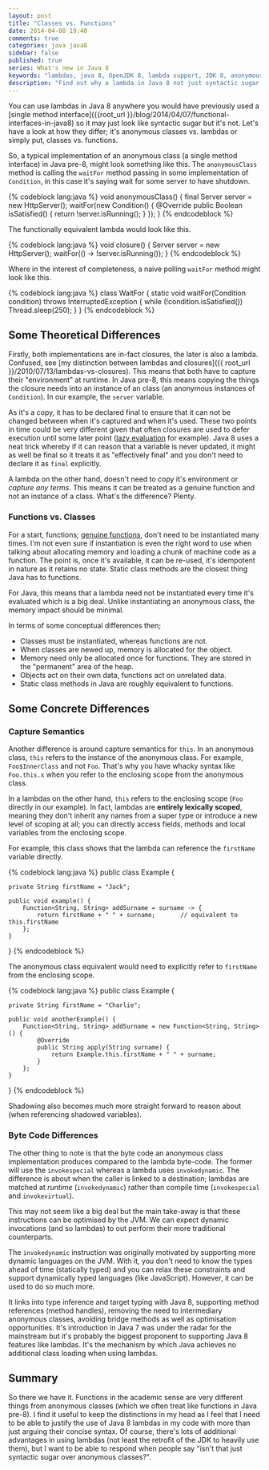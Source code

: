 ```yaml
---
layout: post
title: "Classes vs. Functions"
date: 2014-04-08 19:40
comments: true
categories: java java8
sidebar: false
published: true
series: What's new in Java 8
keywords: "lambdas, java 8, OpenJDK 8, lambda support, JDK 8, anonymous classes, class vs lambda"
description: "Find out why a lambda in Java 8 not just syntactic sugar over the usual anonymous class implementation. It's all about lambdas vs. anonymous class or functions vs. classes."
---
```


You can use lambdas in Java 8 anywhere you would have previously used a [single method interface]({{root_url }}/blog/2014/04/07/functional-interfaces-in-java8) so it may just look like syntactic sugar but it's not. Let's have a look at how they differ; it's anonymous classes vs. lambdas or simply put, classes vs. functions.

<!-- more -->

So, a typical implementation of an anonymous class (a single method interface) in Java pre-8, might look something like this. The `anonymousClass` method is calling the `waitFor` method passing in some implementation of `Condition`, in this case it's saying wait for some server to have shutdown.

{% codeblock lang:java %}
void anonymousClass() {
    final Server server = new HttpServer();
    waitFor(new Condition() {
        @Override
        public Boolean isSatisfied() {
            return !server.isRunning();
        }
    });
}
{% endcodeblock %}

The functionally equivalent lambda would look like this.

{% codeblock lang:java %}
void closure() {
    Server server = new HttpServer();
    waitFor(() -> !server.isRunning());
}
{% endcodeblock %}

Where in the interest of completeness, a naive polling `waitFor` method might look like this.

{% codeblock lang:java %}
class WaitFor {
	static void waitFor(Condition condition) throws InterruptedException {
		while (!condition.isSatisfied())
			Thread.sleep(250);
	}
}
{% endcodeblock %}


## Some Theoretical Differences

Firstly, both implementations are in-fact closures, the later is also a lambda. Confused, see [my distinction between lambdas and closures]({{ root_url }}/2010/07/13/lambdas-vs-closures). This means that both have to capture their "environment" at runtime. In Java pre-8, this means copying the things the closure needs into an instance of an class (an anonymous instances of `Condition`). In our example, the `server` variable.

As it's a copy, it has to be declared final to ensure that it can not be changed between when it's captured and when it's used. These two points in time could be very different given that often closures are used to defer execution until some later point ([lazy evaluation](http://en.wikipedia.org/wiki/Lazy_evaluation) for example). Java 8 uses a neat trick whereby if it can reason that a variable is never updated, it might as well be final so it treats it as "effectively final" and you don't need to declare it as `final` explicitly.

A lambda on the other hand, doesn't need to copy it's environment or _capture any terms_. This means it can be treated as a genuine function and not an instance of a class. What's the difference? Plenty.


### Functions vs. Classes

For a start, functions; [genuine functions](http://en.wikipedia.org/wiki/Pure_function), don't need to be instantiated many times. I'm not even sure if instantiation is even the right word to use when talking about allocating memory and loading a chunk of machine code as a function. The point is, once it's available, it can be re-used, it's idempotent in nature as it retains no state. Static class methods are the closest thing Java has to functions.

For Java, this means that a lambda need not be instantiated every time it's evaluated which is a big deal. Unlike instantiating an anonymous class, the memory impact should be minimal.

In terms of some conceptual differences then;

* Classes must be instantiated, whereas functions are not.
* When classes are newed up, memory is allocated for the object.
* Memory need only be allocated once for functions. They are stored in the "permanent" area of the heap.
* Objects act on their own data, functions act on unrelated data.
* Static class methods in Java are roughly equivalent to functions.


## Some Concrete Differences

### Capture Semantics

Another difference is around capture semantics for `this`. In an anonymous class, `this` refers to the instance of the anonymous class. For example, `Foo$InnerClass` and not `Foo`. That's why you have whacky syntax like `Foo.this.x` when you refer to the enclosing scope from the anonymous class.

In a lambdas on the other hand, `this` refers to the enclosing scope (`Foo` directly in our example). In fact, lambdas are **entirely lexically scoped**, meaning they don't inherit any names from a super type or introduce a new level of scoping at all; you can directly access fields, methods and local variables from the enclosing scope.

For example, this class shows that the lambda can reference the `firstName` variable directly.

{% codeblock lang:java %}
public class Example {

	private String firstName = "Jack";

	public void example() {
		Function<String, String> addSurname = surname -> {
			return firstName + " " + surname;       // equivalent to this.firstName
		};
	}
}
{% endcodeblock %}

The anonymous class equivalent would need to explicitly refer to `firstName` from the enclosing scope.

{% codeblock lang:java %}
public class Example {

	private String firstName = "Charlie";

    public void anotherExample() {
        Function<String, String> addSurname = new Function<String, String>() {
            @Override
            public String apply(String surname) {
                return Example.this.firstName + " " + surname;
            }
        };
    }
}
{% endcodeblock %}


Shadowing also becomes much more straight forward to reason about (when referencing shadowed variables).


### Byte Code Differences

The other thing to note is that the byte code an anonymous class implementation produces compared to the lambda byte-code. The former will use the `invokespecial` whereas a lambda uses `invokedynamic`. The difference is about when the caller is linked to a destination; lambdas are matched at _runtime_ (`invokedynamic`) rather than compile time (`invokespecial` and `invokevirtual`).

This may not seem like a big deal but the main take-away is that these instructions can be optimised by the JVM. We can expect dynamic invocations (and so lambdas) to out perform their more traditional counterparts.

The `invokedynamic` instruction was originally motivated by supporting more dynamic languages on the JVM. With it, you don't need to know the types ahead of time (statically typed) and you can relax these constraints and support dynamically typed languages (like JavaScript). However, it can be used to do so much more.

It links into type inference and target typing with Java 8, supporting method references (method handles), removing the need to intermediary anonymous classes, avoiding bridge methods as well as optimisation opportunities. It's introduction in Java 7 was under the radar for the mainstream but it's probably the biggest proponent to supporting Java 8 features like lambdas. It's the mechanism by which Java achieves no additional class loading when using lambdas.


## Summary

So there we have it. Functions in the academic sense are very different things from anonymous classes (which we often treat like functions in Java pre-8). I find it useful to keep the distinctions in my head as I feel that I need to be able to justify the use of Java 8 lambdas in my code with more than just arguing their concise syntax. Of course, there's lots of additional advantages in using lambdas (not least the retrofit of the JDK to heavily use them), but I want to be able to respond when people say "isn't that just syntactic sugar over anonymous classes?".
